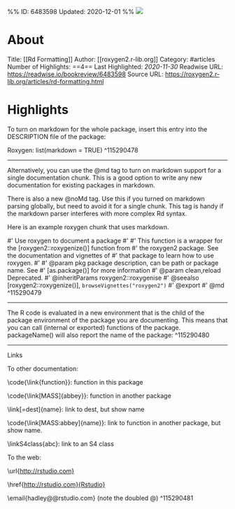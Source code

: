 %%
ID: 6483598
Updated: 2020-12-01
%%
![](https://readwise-assets.s3.amazonaws.com/static/images/article4.6bc1851654a0.png)

# About
Title: [[Rd Formatting]]
Author: [[roxygen2.r-lib.org]]
Category: #articles
Number of Highlights: ==4==
Last Highlighted: *2020-11-30*
Readwise URL: https://readwise.io/bookreview/6483598
Source URL: https://roxygen2.r-lib.org/articles/rd-formatting.html


# Highlights 
To turn on markdown for the whole package, insert this entry into the DESCRIPTION file of the package:

Roxygen: list(markdown = TRUE)  ^115290478

---

Alternatively, you can use the @md tag to turn on markdown support for a single documentation chunk. This is a good option to write any new documentation for existing packages in markdown.

There is also a new @noMd tag. Use this if you turned on markdown parsing globally, but need to avoid it for a single chunk. This tag is handy if the markdown parser interferes with more complex Rd syntax.

Here is an example roxygen chunk that uses markdown.

#' Use roxygen to document a package
#'
#' This function is a wrapper for the [roxygen2::roxygenize()] function from
#' the roxygen2 package. See the documentation and vignettes of
#' that package to learn how to use roxygen.
#'
#' @param pkg package description, can be path or package name.  See
#'   [as.package()] for more information
#' @param clean,reload Deprecated.
#' @inheritParams roxygen2::roxygenise
#' @seealso [roxygen2::roxygenize()], `browseVignettes("roxygen2")`
#' @export
#' @md  ^115290479

---

The R code is evaluated in a new environment that is the child of the package environment of the package you are documenting. This means that you can call (internal or exported) functions of the package. packageName() will also report the name of the package:  ^115290480

---

Links

To other documentation:

\code{\link{function}}: function in this package

\code{\link[MASS]{abbey}}: function in another package

\link[=dest]{name}: link to dest, but show name

\code{\link[MASS:abbey]{name}}: link to function in another package, but show name.

\linkS4class{abc}: link to an S4 class

To the web:

\url{http://rstudio.com}

\href{http://rstudio.com}{Rstudio}

\email{hadley@@rstudio.com} (note the doubled @)  ^115290481

